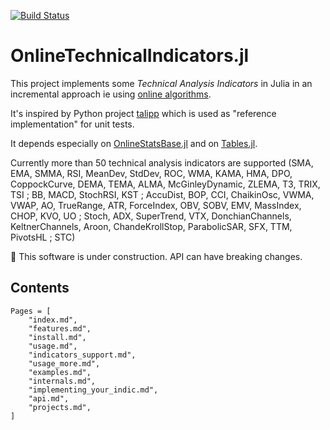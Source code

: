 [![Build Status](https://github.com/femtotrader/OnlineTechnicalIndicators.jl/actions/workflows/CI.yml/badge.svg?branch=main)](https://github.com/femtotrader/OnlineTechnicalIndicators.jl/actions/workflows/CI.yml?query=branch%main)

# OnlineTechnicalIndicators.jl
This project implements some *Technical Analysis Indicators* in Julia in an incremental approach ie using [online algorithms](https://en.wikipedia.org/wiki/Online_algorithm).

It's inspired by Python project [talipp](https://github.com/nardew/talipp) which is used as "reference implementation" for unit tests.

It depends especially on [OnlineStatsBase.jl](https://github.com/joshday/OnlineStatsBase.jl) and on [Tables.jl](https://tables.juliadata.org/).

Currently more than 50 technical analysis indicators are supported (SMA, EMA, SMMA, RSI, MeanDev, StdDev, ROC, WMA, KAMA, HMA, DPO, CoppockCurve, DEMA, TEMA, ALMA, McGinleyDynamic, ZLEMA, T3, TRIX, TSI ; BB, MACD, StochRSI, KST ; AccuDist, BOP, CCI, ChaikinOsc, VWMA, VWAP, AO, TrueRange, ATR, ForceIndex, OBV, SOBV, EMV, MassIndex, CHOP, KVO, UO ; Stoch, ADX, SuperTrend, VTX, DonchianChannels, KeltnerChannels, Aroon, ChandeKrollStop, ParabolicSAR, SFX, TTM, PivotsHL ; STC)

🚧 This software is under construction. API can have breaking changes.

## Contents

```@contents
Pages = [
    "index.md",
    "features.md",
    "install.md",
    "usage.md",
    "indicators_support.md",
    "usage_more.md",
    "examples.md",
    "internals.md",
    "implementing_your_indic.md",
    "api.md",
    "projects.md",
]
```
